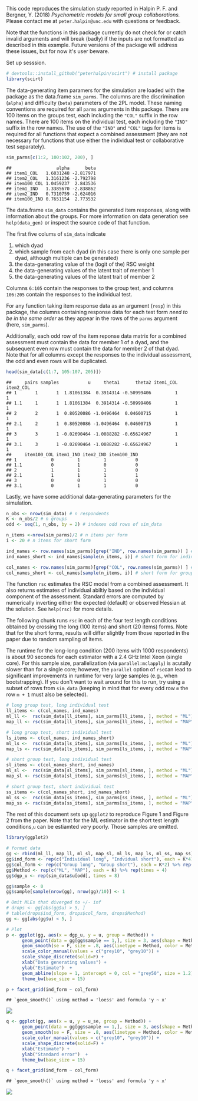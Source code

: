 This code reproduces the simulation study reported in Halpin P. F. and Bergner, Y. (2018) *Psychometric models for small group collaborations.* Please contact me at `peter.halpin@unc.edu` with questions or feedback.

Note that the functions in this package currently do not check for or catch invalid arguments and will break (badly) if the inputs are not formatted as described in this example. Future versions of the package will address these issues, but for now it's user beware.

Set up sesssion.

``` r
# devtools::install_github("peterhalpin/scirt") # install package
library(scirt)
```

The data-generating item paramers for the simulation are loaded with the package as the data.frame `sim_parms`. The columns are the discrimination (`alpha`) and difficulty (`beta`) parameters of the 2PL model. These naming conventions are required for all `parms` arguments in this package. There are 100 items on the groups test, each including the `"COL"` suffix in the row names. There are 100 items on the individual test, each including the `"IND"` suffix in the row names. The use of the `"IND"` and `"COL"` tags for items is required for all functions that expect a combined assessment (they are not necessary for functions that use either the individual test or collaborative test separately).

``` r
sim_parms[c(1:2, 100:102, 200), ]
```

    ##                 alpha      beta
    ## item1_COL   1.6031248 -2.817971
    ## item2_COL   1.3161236 -2.792798
    ## item100_COL 1.0459237  2.843536
    ## item1_IND   1.3385670 -2.838862
    ## item2_IND   0.7310759 -2.624016
    ## item100_IND 0.7651154  2.773532

The data.frame `sim_data` contains the generated item responses, along with information about the groups. For more information on data generation see `help(data_gen)` or inspect the source code of that function.

The first five colums of `sim_data` indicate

1.  which dyad
2.  which sample from each dyad (in this case there is only one sample per dyad, although multiple can be generated)
3.  the data-generating value of the (logit of the) RSC weight
4.  the data-generating values of the latent trait of member 1
5.  the data-generating values of the latent trait of member 2

Columns `6:105` contain the responses to the group test, and columns `106:205` contain the responses to the individual test.

For any function taking item response data as an argument (`resp`) in this package, the columns containing response data for each test form *need to be in the same order* as they appear in the rows of the `parms` argument (here, `sim_parms`).

Additionally, each odd row of the item reponse data matrix for a combined assessment must contain the data for member 1 of a dyad, and the subsequent even row must contain the data for member 2 of that dyad. Note that for all columns except the responses to the individual assessment, the odd and even rows will be duplicated.

``` r
head(sim_data[c(1:7, 105:107, 205)])
```

    ##     pairs samples           u     theta1      theta2 item1_COL item2_COL
    ## 1       1       1  1.81061384  0.3914314 -0.50999406         1         1
    ## 1.1     1       1  1.81061384  0.3914314 -0.50999406         1         1
    ## 2       2       1  0.80520086 -1.0496464  0.04600715         1         1
    ## 2.1     2       1  0.80520086 -1.0496464  0.04600715         1         1
    ## 3       3       1 -0.02690464 -1.0088282 -0.65624967         1         1
    ## 3.1     3       1 -0.02690464 -1.0088282 -0.65624967         1         1
    ##     item100_COL item1_IND item2_IND item100_IND
    ## 1             0         1         1           0
    ## 1.1           0         1         0           0
    ## 2             1         1         1           0
    ## 2.1           1         1         1           1
    ## 3             0         0         1           0
    ## 3.1           0         1         1           0

Lastly, we have some additional data-generating parameters for the simulation.

``` r
n_obs <- nrow(sim_data) # n respondents
K <- n_obs/2 # n groups
odd <- seq(1, n_obs, by = 2) # indexes odd rows of sim_data

n_items <-nrow(sim_parms)/2 # n items per form
i <- 20 # n items for short form

ind_names <- row.names(sim_parms)[grep("IND", row.names(sim_parms)) ] # individual test
ind_names_short <- ind_names[sample(n_items, i)] # short form for individual test

col_names <- row.names(sim_parms)[grep("COL", row.names(sim_parms)) ] # group test
col_names_short <- col_names[sample(n_items, i)] # short form for group test
```

The function `rsc` estimates the RSC model from a combined assessment. It also returns estimates of individual abiltiy based on the individual component of the assessment. Standard errors are computed by numerically inverting either the expected (default) or observed Hessian at the solution. See `help(rsc)` for more details.

The following chunk runs `rsc` in each of the four test length conditions obtained by crossing the long (100 items) and short (20 items) forms. Note that for the short forms, results will differ slightly from those reported in the paper due to random sampling of items.

The runtime for the long-long condition (200 items with 1000 respondents) is about 90 seconds for each estimator with a 2.4 GHz Intel Xeon (single core). For this sample size, parallelization (via `parallel:mclapply`) is acutally slower than for a single core; however, the `parallel` option of `rsc`can lead to significant improvements in runtime for very large samples (e.g., when bootstrapping). If you don't want to wait around for this to run, try using a subset of rows from `sim_data` (keeping in mind that for every odd row `m` the row `m + 1` must also be selected).

``` r
# long group test, long individual test
ll_items <- c(col_names, ind_names)
ml_ll <-  rsc(sim_data[ll_items], sim_parms[ll_items, ], method = "ML")
map_ll <- rsc(sim_data[ll_items], sim_parms[ll_items, ], method = "MAP")

# long group test, short individual test
ls_items <- c(col_names, ind_names_short)
ml_ls <-  rsc(sim_data[ls_items], sim_parms[ls_items, ], method = "ML")
map_ls <- rsc(sim_data[ls_items], sim_parms[ls_items, ], method = "MAP")

# short group test, long individual test
sl_items <- c(col_names_short, ind_names)
ml_sl <-  rsc(sim_data[sl_items], sim_parms[sl_items, ], method = "ML")
map_sl <- rsc(sim_data[sl_items], sim_parms[sl_items, ], method = "MAP")

# short group test, short individual test
ss_items <- c(col_names_short, ind_names_short)
ml_ss <-  rsc(sim_data[ss_items], sim_parms[ss_items, ], method = "ML")
map_ss <- rsc(sim_data[ss_items], sim_parms[ss_items, ], method = "MAP")
```

The rest of this document sets up `ggplot2` to reproduce Figure 1 and Figure 2 from the paper. Note that for the ML estimator in the short test length conditions,`u` can be estiamted very poorly. Those samples are omitted.

``` r
library(ggplot2)

# format data
gg <- rbind(ml_ll, map_ll, ml_sl, map_sl, ml_ls, map_ls, ml_ss, map_ss)
gg$ind_form <- rep(c("Individual long", "Indvidual short"), each = K*4)
gg$col_form <- rep(c("Group long", "Group short"), each = K*2) %>% rep(times = 2)
gg$Method <- rep(c("ML", "MAP"), each = K) %>% rep(times = 4)
gg$dgp_u <- rep(sim_data$u[odd], times = 8)

gg$sample <- 0
gg$sample[sample(nrow(gg), nrow(gg)/10)] <- 1

# Omit MLEs that diverged to +/- inf
# drops <- gg[abs(gg$u) > 5, ]
# table(drops$ind_form, drops$col_form, drops$Method) 
gg <- gg[abs(gg$u) < 5, ]

# Plot
p <- ggplot(gg, aes(x = dgp_u, y = u, group = Method)) +
      geom_point(data = gg[gg$sample == 1,], size = 3, aes(shape = Method, color = Method)) +
      geom_smooth(se = F, size = .8, aes(linetype = Method, color = Method)) +
      scale_color_manual(values = c("grey10", "grey10")) +
      scale_shape_discrete(solid=F) +
      xlab("Data generating values") +
      ylab("Estimate")  +
      geom_abline(slope = 1, intercept = 0, col = "grey50", size = 1.2) +
      theme_bw(base_size = 15)

p + facet_grid(ind_form ~ col_form)
```

    ## `geom_smooth()` using method = 'loess' and formula 'y ~ x'

![](demo_files/figure-markdown_github/6-1.png)

``` r
q <- ggplot(gg, aes(x = u, y = u_se, group = Method)) +
      geom_point(data = gg[gg$sample == 1,], size = 3, aes(shape = Method, color = Method)) +
      geom_smooth(se = F, size = .8, aes(linetype = Method, color = Method)) +
      scale_color_manual(values = c("grey10", "grey10")) +
      scale_shape_discrete(solid=F) +
      xlab("Estimate") +
      ylab("Standard error")  +
      theme_bw(base_size = 15)

q + facet_grid(ind_form ~ col_form)
```

    ## `geom_smooth()` using method = 'loess' and formula 'y ~ x'

![](demo_files/figure-markdown_github/7-1.png)
